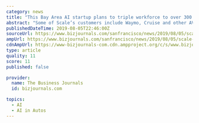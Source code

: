 ```yaml
---
category: news
title: "This Bay Area AI startup plans to triple workforce to over 300 after big funding round"
abstract: "Some of Scale’s customers include Waymo, Cruise and other AV companies ... and human workers before it’s fed into its customers’ own respective artificial intelligence systems, will use the Series C proceeds to ramp up the scope of its offerings ..."
publishedDateTime: 2019-08-05T22:46:00Z
sourceUrl: https://www.bizjournals.com/sanfrancisco/news/2019/08/05/scale-plans-to-triple-its-workforce-to-over-300.html
ampUrl: https://www.bizjournals.com/sanfrancisco/news/2019/08/05/scale-plans-to-triple-its-workforce-to-over-300.amp.html
cdnAmpUrl: https://www-bizjournals-com.cdn.ampproject.org/c/s/www.bizjournals.com/sanfrancisco/news/2019/08/05/scale-plans-to-triple-its-workforce-to-over-300.amp.html
type: article
quality: 11
score: 11
published: false

provider:
  name: The Business Journals
  id: bizjournals.com

topics:
  - AI
  - AI in Autos
---
```


